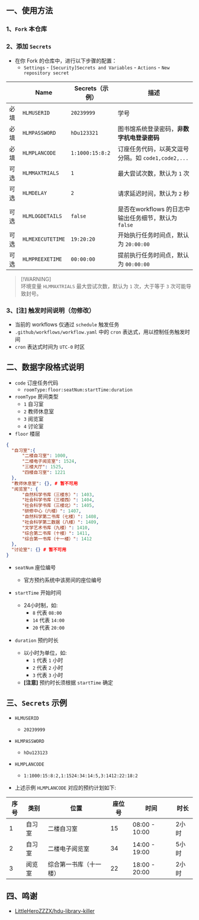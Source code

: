 ## 一、使用方法

### 1、`Fork` 本仓库

### 2、添加 `Secrets`

 - 在你 Fork 的仓库中，进行以下步骤的配置：
   - `Settings` - `[Security]Secrets and Variables` - `Actions` - `New repository secret`


|| Name | Secrets（示例） | 描述|
|--|--|--|--|
|必填| `HLMUSERID`   | `20239999` | 学号 |
|必填| `HLMPASSWORD` | `hDu123321` | 图书馆系统登录密码，**非数字杭电登录密码** |
|必填| `HLMPLANCODE` | `1:1000:15:8:2` | 订座任务代码，以英文逗号分隔。如 `code1,code2,...` |
|可选| `HLMMAXTRIALS`| `1` | 最大尝试次数，默认为 `1` 次 |
|可选| `HLMDELAY`    | `2` | 请求延迟时间，默认为 `2` 秒 |
|可选| `HLMLOGDETAILS` | `false` | 是否在workflows 的日志中输出任务细节，默认为 `false` |
|可选| `HLMEXECUTETIME` | `19:20:20` | 开始执行任务时间点，默认为 `20:00:00` |
|可选| `HLMPREEXETIME` | `00:00:00` | 提前执行任务时间点，默认为 `00:00:00` |

> [!WARNING]\
> 环境变量 `HLMMAXTRIALS` 最大尝试次数，默认为 `1` 次，大于等于 `3` 次可能导致封号。


### 3、[注] 触发时间说明（**勿修改**）
 - 当前的 workflows 仅通过 `schedule` 触发任务
 - `.github/workflows/workflow.yaml` 中的 `cron` 表达式，用以控制任务触发时间
 - `cron` 表达式时间为 `UTC-0` 时区


## 二、数据字段格式说明


 - `code` 订座任务代码
   - `roomType:floor:seatNum:startTime:duration`
 - `roomType` 房间类型
    - `1` 自习室
    - `2` 教师休息室
    - `3` 阅览室
    - `4` 讨论室
 - `floor` 楼层

```json
{
  "自习室":{
      "二楼自习室": 1000,
      "二楼电子阅览室": 1524,
      "三楼大厅": 1525,
      "四楼自习室": 1221
  },
  "教师休息室": {}, # 暂不可用
  "阅览室": {
      "自然科学书库（三楼东）": 1403,
      "社会科学书库（三楼西）": 1404,
      "社会科学书库（三楼北）": 1405,
      "研修中心（六楼）": 1407,
      "自然科学第二书库（七楼）": 1408,
      "社会科学第二数据（八楼）": 1409,
      "文学艺术书库（九楼）": 1410,
      "综合第二书库（十楼）": 1411,
      "综合第一书库（十一楼）": 1412
  },
  "讨论室": {} # 暂不可用
}
```

 - `seatNum` 座位编号
   - 官方预约系统中该房间的座位编号
 - `startTime` 开始时间
   - 24小时制，如:
     - `8` 代表 `08:00`
     - `14` 代表 `14:00`
     - `20` 代表 `20:00`

 - `duration` 预约时长
   - 以小时为单位，如:
     - `1` 代表 `1` 小时
     - `2` 代表 `2` 小时
     - `3` 代表 `3` 小时
   - **[注意]** 预约时长须根据 `startTime` 确定


## 三、`Secrets` 示例

 - `HLMUSERID`
   - `20239999`
 - `HLMPASSWORD`
   - `hDu123123`
 - `HLMPLANCODE`
   - `1:1000:15:8:2,1:1524:34:14:5,3:1412:22:18:2`


 - 上述示例 `HLMPLANCODE` 对应的预约计划如下:

| 序号 | 类别     | 位置              | 座位号 | 时间          | 时长   |
| ---- | -------- | ----------------- | ------ | ------------- | ------ |
| 1    | 自习室   | 二楼自习室        | 15     | 08:00 - 10:00 | 2小时  |
| 2    | 自习室   | 二楼电子阅览室    | 34     | 14:00 - 19:00 | 5小时  |
| 3    | 阅览室   | 综合第一书库（十一楼）| 22     | 18:00 - 20:00 | 2小时 |


## 四、鸣谢

 - [LittleHeroZZZX/hdu-library-killer](https://github.com/LittleHeroZZZX/hdu-library-killer)
